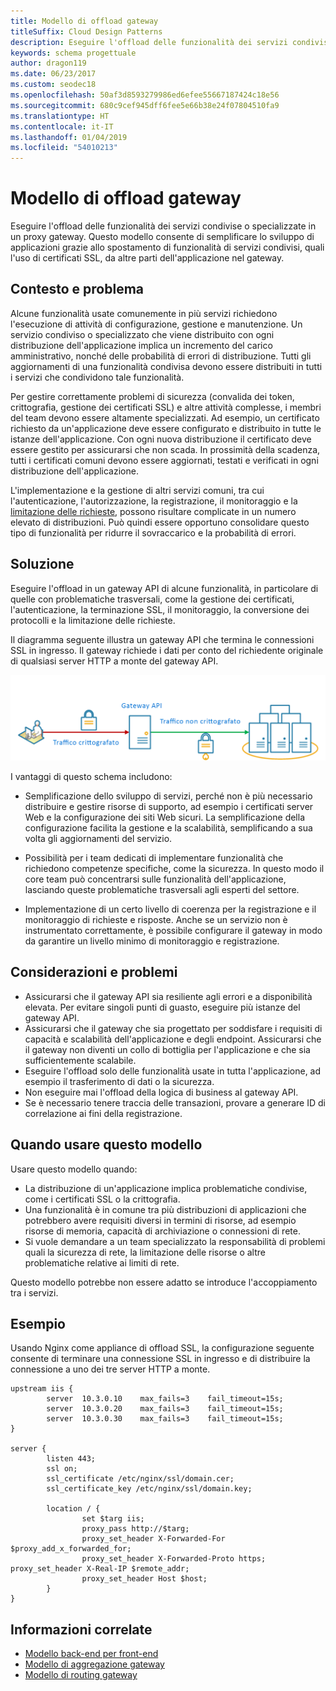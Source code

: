 ```yaml
---
title: Modello di offload gateway
titleSuffix: Cloud Design Patterns
description: Eseguire l'offload delle funzionalità dei servizi condivise o specializzate in un proxy gateway.
keywords: schema progettuale
author: dragon119
ms.date: 06/23/2017
ms.custom: seodec18
ms.openlocfilehash: 50af3d8593279986ed6efee55667187424c18e56
ms.sourcegitcommit: 680c9cef945dff6fee5e66b38e24f07804510fa9
ms.translationtype: HT
ms.contentlocale: it-IT
ms.lasthandoff: 01/04/2019
ms.locfileid: "54010213"
---
```

# <a name="gateway-offloading-pattern"></a>Modello di offload gateway

Eseguire l'offload delle funzionalità dei servizi condivise o specializzate in un proxy gateway. Questo modello consente di semplificare lo sviluppo di applicazioni grazie allo spostamento di funzionalità di servizi condivisi, quali l'uso di certificati SSL, da altre parti dell'applicazione nel gateway.

## <a name="context-and-problem"></a>Contesto e problema

Alcune funzionalità usate comunemente in più servizi richiedono l'esecuzione di attività di configurazione, gestione e manutenzione. Un servizio condiviso o specializzato che viene distribuito con ogni distribuzione dell'applicazione implica un incremento del carico amministrativo, nonché delle probabilità di errori di distribuzione. Tutti gli aggiornamenti di una funzionalità condivisa devono essere distribuiti in tutti i servizi che condividono tale funzionalità.

Per gestire correttamente problemi di sicurezza (convalida dei token, crittografia, gestione dei certificati SSL) e altre attività complesse, i membri del team devono essere altamente specializzati. Ad esempio, un certificato richiesto da un'applicazione deve essere configurato e distribuito in tutte le istanze dell'applicazione. Con ogni nuova distribuzione il certificato deve essere gestito per assicurarsi che non scada. In prossimità della scadenza, tutti i certificati comuni devono essere aggiornati, testati e verificati in ogni distribuzione dell'applicazione.

L'implementazione e la gestione di altri servizi comuni, tra cui l'autenticazione, l'autorizzazione, la registrazione, il monitoraggio e la [limitazione delle richieste](./throttling.md), possono risultare complicate in un numero elevato di distribuzioni. Può quindi essere opportuno consolidare questo tipo di funzionalità per ridurre il sovraccarico e la probabilità di errori.

## <a name="solution"></a>Soluzione

Eseguire l'offload in un gateway API di alcune funzionalità, in particolare di quelle con problematiche trasversali, come la gestione dei certificati, l'autenticazione, la terminazione SSL, il monitoraggio, la conversione dei protocolli e la limitazione delle richieste.

Il diagramma seguente illustra un gateway API che termina le connessioni SSL in ingresso. Il gateway richiede i dati per conto del richiedente originale di qualsiasi server HTTP a monte del gateway API.

 ![Diagramma del modello di offload gateway](./_images/gateway-offload.png)

I vantaggi di questo schema includono:

- Semplificazione dello sviluppo di servizi, perché non è più necessario distribuire e gestire risorse di supporto, ad esempio i certificati server Web e la configurazione dei siti Web sicuri. La semplificazione della configurazione facilita la gestione e la scalabilità, semplificando a sua volta gli aggiornamenti del servizio.

- Possibilità per i team dedicati di implementare funzionalità che richiedono competenze specifiche, come la sicurezza. In questo modo il core team può concentrarsi sulle funzionalità dell'applicazione, lasciando queste problematiche trasversali agli esperti del settore.

- Implementazione di un certo livello di coerenza per la registrazione e il monitoraggio di richieste e risposte. Anche se un servizio non è instrumentato correttamente, è possibile configurare il gateway in modo da garantire un livello minimo di monitoraggio e registrazione.

## <a name="issues-and-considerations"></a>Considerazioni e problemi

- Assicurarsi che il gateway API sia resiliente agli errori e a disponibilità elevata. Per evitare singoli punti di guasto, eseguire più istanze del gateway API.
- Assicurarsi che il gateway che sia progettato per soddisfare i requisiti di capacità e scalabilità dell'applicazione e degli endpoint. Assicurarsi che il gateway non diventi un collo di bottiglia per l'applicazione e che sia sufficientemente scalabile.
- Eseguire l'offload solo delle funzionalità usate in tutta l'applicazione, ad esempio il trasferimento di dati o la sicurezza.
- Non eseguire mai l'offload della logica di business al gateway API.
- Se è necessario tenere traccia delle transazioni, provare a generare ID di correlazione ai fini della registrazione.

## <a name="when-to-use-this-pattern"></a>Quando usare questo modello

Usare questo modello quando:

- La distribuzione di un'applicazione implica problematiche condivise, come i certificati SSL o la crittografia.
- Una funzionalità è in comune tra più distribuzioni di applicazioni che potrebbero avere requisiti diversi in termini di risorse, ad esempio risorse di memoria, capacità di archiviazione o connessioni di rete.
- Si vuole demandare a un team specializzato la responsabilità di problemi quali la sicurezza di rete, la limitazione delle risorse o altre problematiche relative ai limiti di rete.

Questo modello potrebbe non essere adatto se introduce l'accoppiamento tra i servizi.

## <a name="example"></a>Esempio

Usando Nginx come appliance di offload SSL, la configurazione seguente consente di terminare una connessione SSL in ingresso e di distribuire la connessione a uno dei tre server HTTP a monte.

```console
upstream iis {
        server  10.3.0.10    max_fails=3    fail_timeout=15s;
        server  10.3.0.20    max_fails=3    fail_timeout=15s;
        server  10.3.0.30    max_fails=3    fail_timeout=15s;
}

server {
        listen 443;
        ssl on;
        ssl_certificate /etc/nginx/ssl/domain.cer;
        ssl_certificate_key /etc/nginx/ssl/domain.key;

        location / {
                set $targ iis;
                proxy_pass http://$targ;
                proxy_set_header X-Forwarded-For $proxy_add_x_forwarded_for;
                proxy_set_header X-Forwarded-Proto https;
proxy_set_header X-Real-IP $remote_addr;
                proxy_set_header Host $host;
        }
}
```

## <a name="related-guidance"></a>Informazioni correlate

- [Modello back-end per front-end](./backends-for-frontends.md)
- [Modello di aggregazione gateway](./gateway-aggregation.md)
- [Modello di routing gateway](./gateway-routing.md)

